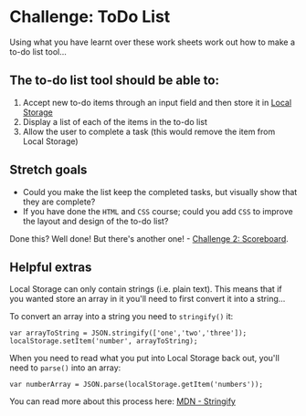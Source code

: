 # Challenge: ToDo List

Using what you have learnt over these work sheets work out how to make a to-do list tool…

## The to-do list tool should be able to:

1. Accept new to-do items through an input field and then store it in [Local Storage](03-local-storage.md)
2. Display a list of each of the items in the to-do list
3. Allow the user to complete a task (this would remove the item from Local Storage)

## Stretch goals

- Could you make the list keep the completed tasks, but visually show that they are complete?
- If you have done the `HTML` and `CSS` course; could you add `CSS` to improve the layout and design of the to-do list?

Done this? Well done! But there's another one! - [Challenge 2: Scoreboard](worksheets/09-challenge-scoreboard.md).

## Helpful extras

Local Storage can only contain strings (i.e. plain text). This means that if you wanted store an array in it you'll need to first convert it into a string...

To convert an array into a string you need to `stringify()` it:

```JS
var arrayToString = JSON.stringify(['one','two','three']);
localStorage.setItem('number', arrayToString);
```

When you need to read what you put into Local Storage back out, you'll need to `parse()` into an array:

```JS
var numberArray = JSON.parse(localStorage.getItem('numbers'));
```

You can read more about this process here: [MDN - Stringify](<https://developer.mozilla.org/en-US/docs/Web/JavaScript/Reference/Global_Objects/JSON/stringify#Example_of_using_JSON.stringify()_with_localStorage>)
